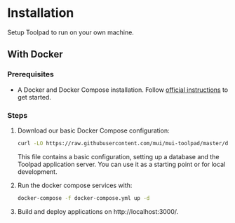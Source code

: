 # Installation

<p class="description">Setup Toolpad to run on your own machine.</p>

## With Docker

### Prerequisites

- A Docker and Docker Compose installation. Follow [official instructions](https://www.docker.com/get-started/) to get started.

### Steps

1. Download our basic Docker Compose configuration:

   ```sh
   curl -LO https://raw.githubusercontent.com/mui/mui-toolpad/master/docker/compose/docker-compose.yml
   ```

   This file contains a basic configuration, setting up a database and the Toolpad application server. You can use it as a starting point or for local development.

2. Run the docker compose services with:

   ```sh
   docker-compose -f docker-compose.yml up -d
   ```

3. Build and deploy applications on http://localhost:3000/.
